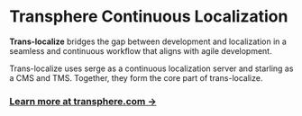 # Transphere Continuous Localization


**Trans-localize**  bridges the gap between development and localization in a seamless
and continuous workflow that aligns with agile development.

Trans-localize uses serge as a continuous localization server and starling as
a CMS and TMS. Together, they form the core part of trans-localize.



### [Learn more at transphere.com &rarr;](https://www.transphere.com/)



